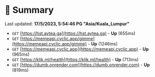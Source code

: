 # 📖 Summary
Last updated: **17/5/2023, 5:54:46 PG "Asia/Kuala_Lumpur"**

- `GET` [https://hst.aytea.ga](https://hst.aytea.ga) - **Up** (655ms)
- `GET` [https://memeapi.cyclic.app/gimme](https://memeapi.cyclic.app/gimme) - **Up** (1246ms)
- `GET` [https://memeapi.cyclic.app](https://memeapi.cyclic.app) - **Up** (965ms)
- `GET` [https://klik.ml/health](https://klik.ml/health) - **Up** (713ms)
- `GET` [https://dumb.onrender.com](https://dumb.onrender.com) - **Up** (819ms)
